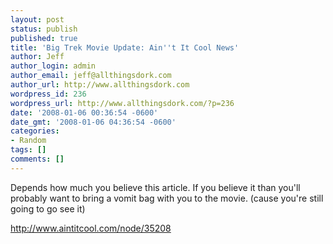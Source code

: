 ```yaml
---
layout: post
status: publish
published: true
title: 'Big Trek Movie Update: Ain''t It Cool News'
author: Jeff
author_login: admin
author_email: jeff@allthingsdork.com
author_url: http://www.allthingsdork.com
wordpress_id: 236
wordpress_url: http://www.allthingsdork.com/?p=236
date: '2008-01-06 00:36:54 -0600'
date_gmt: '2008-01-06 04:36:54 -0600'
categories:
- Random
tags: []
comments: []
---
```

<p>Depends how much you believe this article. If you believe it than you'll probably want to bring a vomit bag with you to the movie. (cause you're still going to go see it)</p>
<p><a href="http://www.aintitcool.com/node/35208">http://www.aintitcool.com/node/35208</a></p>

